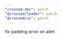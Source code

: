 ```yaml
---
"crossed-doc": patch
"@crossed/loader": patch
"@crossed/ui": patch
---
```


fix padding error on alert
